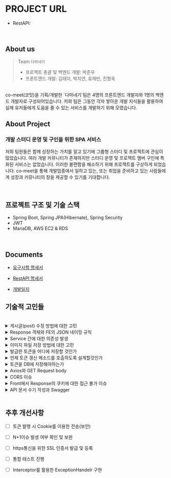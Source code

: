 # PROJECT URL
- RestAPI: 



<br>

## About us

>Team `다마네기` <br>
> - 프로젝트 총괄 및 백엔드 개발: 박준우<br>
> - 프론트엔드 개발: 김태이, 박지연, 유제빈, 진형욱<br>
> 
<br>
co-meet(코밋)을 기획/개발한 `다마네기`팀은 4명의 프론트엔드 개발자와 1명의 백엔드 개발자로 구성되어있습니다. 저희 팀은 그동안 각자 쌓아온 개발 지식들을 활용하여 실제 유저들에게 도움을 줄 수 있는 서비스를 개발하기 위해 모였습니다.

<br>

## About Project
### 개발 스터디 운영 및 구인을 위한 SPA 서비스

저희 팀원들은 함께 성장하는 가치를 알고 있기에 그룹형 스터디 및 프로젝트에 관심이 많았습니다. 여러 개발 커뮤니티가 존재하지만 스터디 운영 및 프로젝트 멤버 구인에 특화된 서비스는 없었습니다. 이러한 불편함을 해소하기 위해 프로젝트를 구상하게 되었습니다. co-meet을 통해 개발업종에서 일하고 있는, 또는 취업을 준비하고 있는 사람들에게 성장과 커뮤니티의 장을 제공할 수 있기를 기대합니다.

<br>

## 프로젝트 구조 및 기술 스택

- Spring Boot, Spring JPA(Hibernate), Spring Security
- JWT
- MariaDB, AWS EC2 & RDS

<br>

## Documents

- [요구사항 명세서](https://temporal-tie-650.notion.site/26ecc9e13b114ba5908cdf308a24c7fc)

- [RestAPI 명세서](https://docs.google.com/spreadsheets/d/14jZsVFbIVOiChAX0vDx1bMsGLhW0lYa-efDRx9FVq6Y/edit#gid=0)

- [개발일지](https://docs.google.com/spreadsheets/d/1JbBsHJf1QMLOI4wpm6DCsqqa9aH1xJd8F5Pvpjw9WPM/edit#gid=0)


## 기술적 고민들

<br>
<details>
    <summary>게시글(post) 수정 방법에 대한 고민</summary>
    <div markdown="1">       

    😎숨겨진 내용😎

    </div>
</details>

<details>
    <summary>Response 객체와 FE의 JSON 네이밍 규칙</summary>
    <div markdown="1">       

    😎숨겨진 내용😎

    </div>
</details>


<details>
    <summary>Service 간에 대한 의존성 발생</summary>
    <div markdown="1">       

    😎숨겨진 내용😎

    </div>
</details>


<details>
    <summary>이미지 파일 저장 방법에 대한 고민</summary>
    <div markdown="1">       

    😎숨겨진 내용😎

    </div>
</details>


<details>
    <summary>발급한 토큰을 어디에 저장할 것인가</summary>
    <div markdown="1">       

    😎숨겨진 내용😎

    </div>
</details>


<details>
    <summary>언제 토큰 갱신 메소드를 호출하도록 설계할것인가</summary>
    <div markdown="1">       

    😎숨겨진 내용😎

    </div>
</details>


<details>
    <summary>토큰을 DB에 저장해야하는가</summary>
    <div markdown="1">       

    😎숨겨진 내용😎

    </div>
</details>


<details>
    <summary>Axios와 GET Request body</summary>
    <div markdown="1">       

    😎숨겨진 내용😎

    </div>
</details>


<details>
    <summary>CORS 이슈</summary>
    <div markdown="1">       

    😎숨겨진 내용😎

    </div>
</details>


<details>
    <summary>Front에서 Response의 쿠키에 대한 접근 불가 이슈</summary>
    <div markdown="1">       

    😎숨겨진 내용😎

    </div>
</details>


<details>
    <summary>API 문서 수기 작성과 Swagger</summary>
    <div markdown="1">       

    😎숨겨진 내용😎

    </div>
</details>
<br>



## 추후 개선사항

- [ ] 토큰 발행 시 Cookie를 이용한 전송(보안)
- [ ] N+1이슈 발생 여부 확인 및 보완
- [ ] https통신을 위한 SSL 인증서 발급 및 등록
- [ ] 통합 테스트 진행
- [ ] Interceptor를 활용한 ExceptionHandelr 구현



